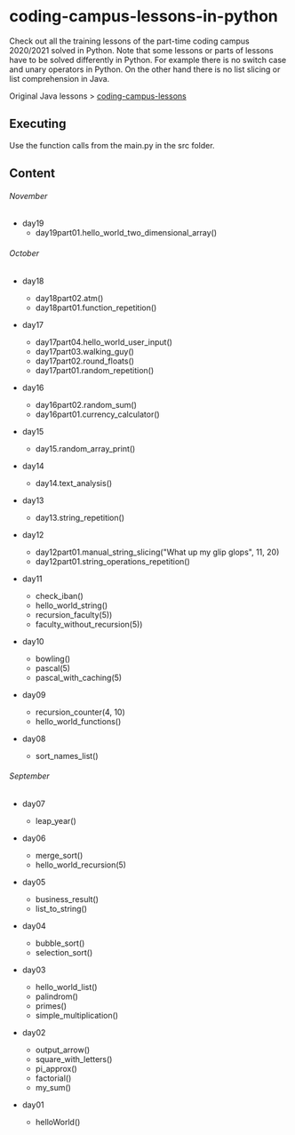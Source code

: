 # coding-campus-lessons-in-python
Check out all the training lessons of the part-time coding campus 2020/2021 solved in Python.
Note that some lessons or parts of lessons have to be solved differently in Python. For example
there is no switch case and unary operators in Python. On the other hand there is no list slicing or
list comprehension in Java.

Original Java lessons > [coding-campus-lessons](https://github.com/tiveritz/coding-campus-lessons)

## Executing
Use the function calls from the main.py in the src folder.

## Content

###### November
* day19
    * day19part01.hello_world_two_dimensional_array()

###### October
* day18
    * day18part02.atm()
    * day18part01.function_repetition()

* day17
    * day17part04.hello_world_user_input()
    * day17part03.walking_guy()
    * day17part02.round_floats()
    * day17part01.random_repetition()

* day16
    * day16part02.random_sum()
    * day16part01.currency_calculator()

* day15
    * day15.random_array_print()

* day14
    * day14.text_analysis()

* day13
    * day13.string_repetition()

* day12
    * day12part01.manual_string_slicing("What up my glip glops", 11, 20)
    * day12part01.string_operations_repetition()

* day11
    * check_iban()
    * hello_world_string()
    * recursion_faculty(5))
    * faculty_without_recursion(5))

* day10
    * bowling()
    * pascal(5)
    * pascal_with_caching(5)

* day09
    * recursion_counter(4, 10)
    * hello_world_functions()

* day08
    * sort_names_list()

###### September
* day07
    * leap_year()

* day06
    * merge_sort()
    * hello_world_recursion(5)
    
* day05
    * business_result()
    * list_to_string()

* day04
    * bubble_sort()
    * selection_sort()
    
* day03
    * hello_world_list()
    * palindrom()
    * primes()
    * simple_multiplication()

* day02
    * output_arrow()
    * square_with_letters()
    * pi_approx()
    * factorial()
    * my_sum()

* day01
    * helloWorld()



